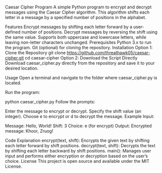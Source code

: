 Caesar Cipher Program
A simple Python program to encrypt and decrypt messages using the Caesar Cipher algorithm. This algorithm shifts each letter in a message by a specified number of positions in the alphabet.

Features
Encrypt messages by shifting each letter forward by a user-defined number of positions.
Decrypt messages by reversing the shift using the same value.
Supports both uppercase and lowercase letters, while leaving non-letter characters unchanged.
Prerequisites
Python 3.x to run the program.
Git (optional) for cloning the repository.
Installation
Option 1: Clone the Repository
git clone https://github.com/threathawk05/caesar-cipher.git
cd caesar-cipher
Option 2: Download the Script Directly
Download caesar_cipher.py directly from the repository and save it to your desired location.

Usage
Open a terminal and navigate to the folder where caesar_cipher.py is located.

Run the program:

python caesar_cipher.py
Follow the prompts:

Enter the message to encrypt or decrypt.
Specify the shift value (an integer).
Choose e to encrypt or d to decrypt the message.
Example
Input:

Message: Hello, World!
Shift: 3
Choice: e (for encrypt)
Output: Encrypted message: Khoor, Zruog!

Code Explanation
encrypt(text, shift): Encrypts the given text by shifting each letter forward by shift positions.
decrypt(text, shift): Decrypts the text by shifting each letter backward by shift positions.
main(): Manages user input and performs either encryption or decryption based on the user’s choice.
License
This project is open source and available under the MIT License.
